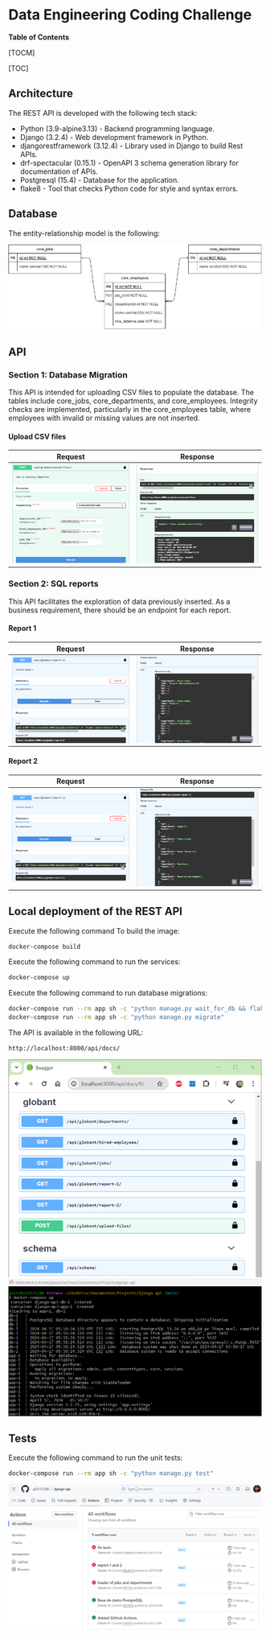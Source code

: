 # Data Engineering Coding Challenge

**Table of Contents**

[TOCM]

[TOC]

## Architecture

The REST API is developed with the following tech stack:

- Python (3.9-alpine3.13) - Backend programming language.
- Django (3.2.4) - Web development framework in Python.
- djangorestframework (3.12.4) - Library used in Django to build Rest APIs.
- drf-spectacular (0.15.1) - OpenAPI 3 schema generation library for documentation of APIs.
- Postgresql (15.4) - Database for the application.
- flake8 - Tool that checks Python code for style and syntax errors.

## Database

The entity-relationship model is the following:

![image](app/globant/resources/er_diagram.png)

## API

### Section 1: Database Migration

This API is intended for uploading CSV files to populate the database. The tables include core_jobs, core_departments, and core_employees. Integrity checks are implemented, particularly in the core_employees table, where employees with invalid or missing values are not inserted.

#### Upload CSV files

| Request          | Response         |
| ---------------- | ---------------- |
| ![image](app/globant/resources/api_upload_files.png) | ![image](app/globant/resources/api_upload_files_response.png) |

### Section 2: SQL reports

This API facilitates the exploration of data previously inserted. As a business requirement, there should be an endpoint for each report.

#### Report 1

| Request          | Response         |
| ---------------- | ---------------- |
| ![image](app/globant/resources/api_report_1.png) | ![image](app/globant/resources/api_report_1_response.png) |

#### Report 2

| Request          | Response         |
| ---------------- | ---------------- |
| ![image](app/globant/resources/api_report_2.png) | ![image](app/globant/resources/api_report_2_response.png) |

## Local deployment of the REST API

Execute the following command To build the image:

```sh
docker-compose build
```

Execute the following command to run the services:

```sh
docker-compose up
```

Execute the following command to run database migrations:

```sh
docker-compose run --rm app sh -c "python manage.py wait_for_db && flake8"
docker-compose run --rm app sh -c "python manage.py migrate"
```

The API is available in the following URL:
```sh
http://localhost:8000/api/docs/
```

![image](app/globant/resources/local_deployment.png)
![image](app/globant/resources/local_deployment_console.png)

## Tests

Execute the following command to run the unit tests:

```sh
docker-compose run --rm app sh -c "python manage.py test"
```
![image](app/globant/resources/github_actions.png)
